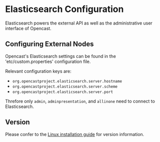 Elasticsearch Configuration
===========================

Elasticsearch powers the external API as well as the administrative user interface of Opencast.

Configuring External Nodes
--------------------------

Opencast's Elasticsearch settings can be found in the 'etc/custom.properties' configuration file.

Relevant configuration keys are:

* `org.opencastproject.elasticsearch.server.hostname`
* `org.opencastproject.elasticsearch.server.scheme`
* `org.opencastproject.elasticsearch.server.port`

Threfore only `admin`, `adminpresentation`, and `allinone` need to connect to Elasticsearch.

Version
-------

Please confer to the [Linux installation guide](../installation/source-linux.md#install-dependencies)
for version information.
